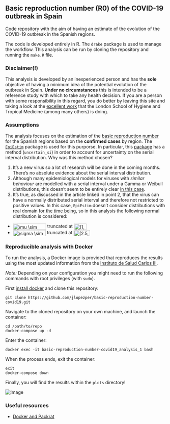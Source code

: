 
## Basic reproduction number (R0) of the COVID-19 outbreak in Spain

Code repository with the aim of having an estimate of the evolution of
the COVID-19 outbreak in the Spanish regions.

The code is developed entirely in R. The `drake` package is used to
manage the workflow. This analysis can be run by cloning the repository
and running the `make.R` file.

### Disclaimer(\!)

This analysis is developed by an inexperienced person and has the
**sole** objective of having a minimum idea of the potential evolution
of the outbreak in Spain. **Under no circumstances** this is intended to
be a reference study with which to take any health decision. If you are
a person with some responsibility in this regard, you do better by
leaving this site and taking a look at the [excellent
work](https://cmmid.github.io/topics/covid19/current-patterns-transmission/global-time-varying-transmission.html)
that the London School of Hygiene and Tropical Medicine (among many
others) is doing.

### Assumptions

The analysis focuses on the estimation of the [basic reproduction
number](https://en.wikipedia.org/wiki/Basic_reproduction_number) for the
Spanish regions based on the **confirmed cases** by region. The
[`EpiEstim`](https://cran.r-project.org/web/packages/EpiEstim/index.html)
package is used for this purporse. In particular, this
[package](https://cran.r-project.org/web/packages/EpiEstim/vignettes/demo.html)
has a method (`uncertain_si`) in order to account for uncertainty on the
serial interval distribution. Why was this method chosen?

1.  It’s a new virus so a lot of research will be done in the coming
    months. There’s no absolute evidence about the serial interval
    distribution.
2.  Although many epidemiological models for viruses with *similar
    behaviour* are modelled with a serial interval under a Gamma or
    Weibull distributions, this doesn’t seem to be entirely clear [in
    this case](https://wwwnc.cdc.gov/eid/article/26/6/20-0357_article).
3.  It’s true, as discussed in the article linked in point 2, that the
    virus can have a normally distributed serial interval and therefore
    not restricted to positive values. In this case, `EpiEstim` doesn’t
    consider distributions with real domain [for the time
    being](https://github.com/annecori/EpiEstim/issues/90), so in this
    analysis the following normal distribution is
    considered:

<!-- end list -->

  - <img src="http://www.sciweavers.org/tex2img.php?eq=%5Cmu%20%5Csim%20%7B%5Csf%20N%7D%283.96%2C%202%29&bc=White&fc=Black&im=jpg&fs=12&ff=modern&edit=0" align="center" border="0" alt="\mu \sim {\sf N}(3.96, 2)" width="104" height="19" />
    truncated at
    <img src="http://www.sciweavers.org/tex2img.php?eq=%281%2C%206%29&bc=White&fc=Black&im=jpg&fs=12&ff=modern&edit=0" align="center" border="0" alt="(1, 6)" width="39" height="19" />

  - <img src="http://www.sciweavers.org/tex2img.php?eq=%5Csigma%20%5Csim%20%7B%5Csf%20N%7D%284.75%2C%201%29&bc=White&fc=Black&im=jpg&fs=12&ff=modern&edit=0" align="center" border="0" alt="\sigma \sim {\sf N}(4.75, 1)" width="103" height="19" />
    truncated at
    <img src="http://www.sciweavers.org/tex2img.php?eq=%282.5%2C%206%29&bc=White&fc=Black&im=jpg&fs=12&ff=modern&edit=0" align="center" border="0" alt="(2.5, 6)" width="51" height="19" />

### Reproducible analysis with Docker

To run the analysis, a Docker image is provided that reproduces the
results using the most updated information from the [Instituto de Salud
Carlos III](https://covid19.isciii.es).

*Note:* Depending on your configuration you might need to run the
following commands with root privileges (with `sudo`).

First [install docker](https://docs.docker.com/install/) and clone this
repository:

    git clone https://github.com/jlopezper/basic-reproduction-number-covid19.git

Navigate to the cloned repository on your own machine, and launch the
container:

    cd /path/to/repo
    docker-compose up -d

Enter the container:

    docker exec -it basic-reproduction-number-covid19_analysis_1 bash

When the process ends, exit the container:

    exit
    docker-compose down

Finally, you will find the results within the `plots` directory\!

![Image](https://i.imgur.com/GQNCv8M.png)

### Useful resources

  - [Docker and
    Packrat](https://www.joelnitta.com/post/docker-and-packrat/)
